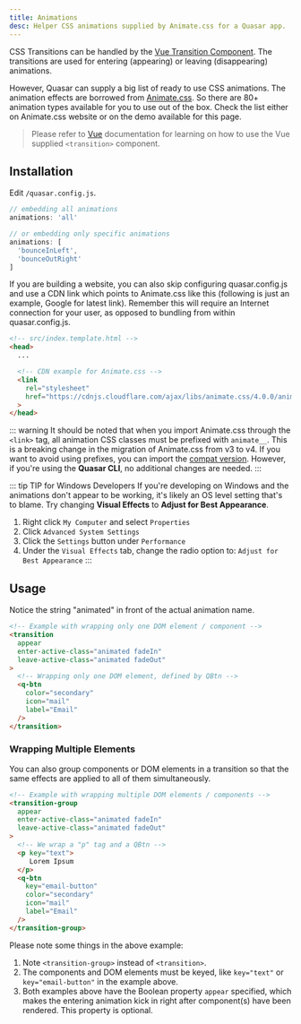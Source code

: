 ```yaml
---
title: Animations
desc: Helper CSS animations supplied by Animate.css for a Quasar app.
---
```


CSS Transitions can be handled by the [Vue Transition Component](https://vuejs.org/api/built-in-components.html). The transitions are used for entering (appearing) or leaving (disappearing) animations.

However, Quasar can supply a big list of ready to use CSS animations. The animation effects are borrowed from [Animate.css](https://animate.style/). So there are 80+ animation types available for you to use out of the box. Check the list either on Animate.css website or on the demo available for this page.

> Please refer to [Vue](https://vuejs.org/api/built-in-components.html#transition) documentation for learning on how to use the Vue supplied `<transition>` component.

## Installation

Edit `/quasar.config.js`.

```js
// embedding all animations
animations: 'all'

// or embedding only specific animations
animations: [
  'bounceInLeft',
  'bounceOutRight'
]
```

If you are building a website, you can also skip configuring quasar.config.js and use a CDN link which points to Animate.css like this (following is just an example, Google for latest link). Remember this will require an Internet connection for your user, as opposed to bundling from within quasar.config.js.

```html
<!-- src/index.template.html -->
<head>
  ...

  <!-- CDN example for Animate.css -->
  <link
    rel="stylesheet"
    href="https://cdnjs.cloudflare.com/ajax/libs/animate.css/4.0.0/animate.min.css"
  >
</head>
```

::: warning
It should be noted that when you import Animate.css through the `<link>` tag, all animation CSS classes must be prefixed with `animate__`. This is a breaking change in the migration of Animate.css from v3 to v4. If you want to avoid using prefixes, you can import the [compat version](https://animate.style/#migration). However, if you're using the **Quasar CLI**, no additional changes are needed.
:::

::: tip TIP for Windows Developers
If you're developing on Windows and the animations don't appear to be working, it's likely an OS level setting that's to blame.
Try changing **Visual Effects** to **Adjust for Best Appearance**.
1. Right click `My Computer` and select `Properties`
2. Click `Advanced System Settings`
3. Click the `Settings` button under `Performance`
4. Under the `Visual Effects` tab, change the radio option to: `Adjust for Best Appearance`
:::

## Usage
Notice the string "animated" in front of the actual animation name.

```html
<!-- Example with wrapping only one DOM element / component -->
<transition
  appear
  enter-active-class="animated fadeIn"
  leave-active-class="animated fadeOut"
>
  <!-- Wrapping only one DOM element, defined by QBtn -->
  <q-btn
    color="secondary"
    icon="mail"
    label="Email"
  />
</transition>
```

### Wrapping Multiple Elements
You can also group components or DOM elements in a transition so that the same effects are applied to all of them simultaneously.

```html
<!-- Example with wrapping multiple DOM elements / components -->
<transition-group
  appear
  enter-active-class="animated fadeIn"
  leave-active-class="animated fadeOut"
>
  <!-- We wrap a "p" tag and a QBtn -->
  <p key="text">
     Lorem Ipsum
  </p>
  <q-btn
    key="email-button"
    color="secondary"
    icon="mail"
    label="Email"
  />
</transition-group>
```

Please note some things in the above example:

1. Note `<transition-group>` instead of `<transition>`.
2. The components and DOM elements must be keyed, like `key="text"` or `key="email-button"` in the example above.
3. Both examples above have the Boolean property `appear` specified, which makes the entering animation kick in right after component(s) have been rendered. This property is optional.
